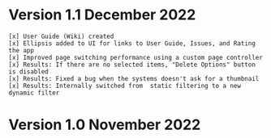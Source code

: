 # Version 1.1	December 2022
	[x] User Guide (Wiki) created 
	[x] Ellipsis added to UI for links to User Guide, Issues, and Rating the app
	[x] Improved page switching performance using a custom page controller
	[x] Results: If there are no selected items, "Delete Options" button is disabled
	[x] Results: Fixed a bug when the systems doesn't ask for a thumbnail
	[x] Results: Internally switched from  static filtering to a new dynamic filter

# Version 1.0	November 2022

